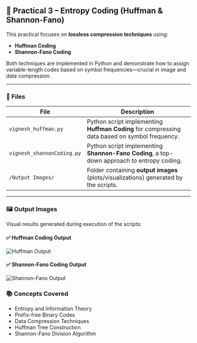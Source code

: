 

## 📁 Practical 3 – Entropy Coding (Huffman & Shannon-Fano)

This practical focuses on **lossless compression techniques** using:

* **Huffman Coding**
* **Shannon-Fano Coding**

Both techniques are implemented in Python and demonstrate how to assign variable-length codes based on symbol frequencies—crucial in image and data compression.

---

### 📄 Files

| File                       | Description                                                                                   |
| -------------------------- | --------------------------------------------------------------------------------------------- |
| `vignesh_huffman.py`       | Python script implementing **Huffman Coding** for compressing data based on symbol frequency. |
| `vignesh_shannonCoding.py` | Python script implementing **Shannon-Fano Coding**, a top-down approach to entropy coding.    |
| `/Output Images/`          | Folder containing **output images** (plots/visualizations) generated by the scripts.          |

---

### 🖼️ Output Images

Visual results generated during execution of the scripts:

#### ✅ Huffman Coding Output

![Huffman Output](./OutputImages/huffman_output.png)

#### ✅ Shannon-Fano Coding Output

![Shannon-Fano Output](./OutputImages/shannon_output.png)



### 📚 Concepts Covered

* Entropy and Information Theory
* Prefix-free Binary Codes
* Data Compression Techniques
* Huffman Tree Construction
* Shannon-Fano Division Algorithm


